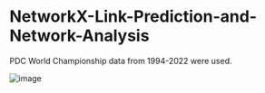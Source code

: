 # NetworkX-Link-Prediction-and-Network-Analysis

PDC World Championship data from 1994-2022 were used.

![image](https://user-images.githubusercontent.com/45532972/170876237-b094623b-cd27-4a65-8280-ef200ae4f63f.png)
